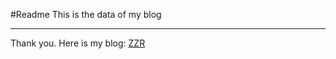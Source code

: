 #Readme
This is the data of my blog

---

Thank you.
Here is my blog: [ZZR](http://www.zhangzirui.com)

